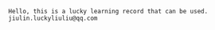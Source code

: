 
    
    Hello, this is a lucky learning record that can be used.
    jiulin.luckyliuliu@qq.com



    
